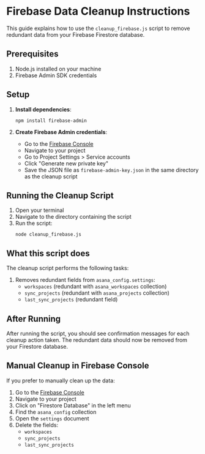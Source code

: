 # Firebase Data Cleanup Instructions

This guide explains how to use the `cleanup_firebase.js` script to remove redundant data from your Firebase Firestore database.

## Prerequisites

1. Node.js installed on your machine
2. Firebase Admin SDK credentials

## Setup

1. **Install dependencies**:
   ```
   npm install firebase-admin
   ```

2. **Create Firebase Admin credentials**:
   - Go to the [Firebase Console](https://console.firebase.google.com/)
   - Navigate to your project
   - Go to Project Settings > Service accounts
   - Click "Generate new private key"
   - Save the JSON file as `firebase-admin-key.json` in the same directory as the cleanup script

## Running the Cleanup Script

1. Open your terminal
2. Navigate to the directory containing the script
3. Run the script:
   ```
   node cleanup_firebase.js
   ```

## What this script does

The cleanup script performs the following tasks:

1. Removes redundant fields from `asana_config.settings`:
   - `workspaces` (redundant with `asana_workspaces` collection)
   - `sync_projects` (redundant with `asana_projects` collection)
   - `last_sync_projects` (redundant field)

## After Running

After running the script, you should see confirmation messages for each cleanup action taken. The redundant data should now be removed from your Firestore database.

## Manual Cleanup in Firebase Console

If you prefer to manually clean up the data:

1. Go to the [Firebase Console](https://console.firebase.google.com/)
2. Navigate to your project
3. Click on "Firestore Database" in the left menu
4. Find the `asana_config` collection
5. Open the `settings` document
6. Delete the fields:
   - `workspaces`
   - `sync_projects`
   - `last_sync_projects` 